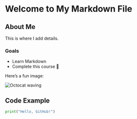 # Welcome to My Markdown File  

## About Me  
This is where I add details.  

### Goals  
- Learn Markdown  
- Complete this course 🎉  


Here’s a fun image:  

![Octocat waving](https://octodex.github.com/images/yaktocat.png)


## Code Example  

```python
print("Hello, GitHub!")
```
